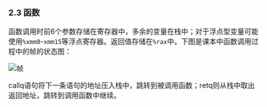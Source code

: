 ### 2.3 函数

函数调用时前6个参数存储在寄存器中，多余的变量在栈中；对于浮点型变量可能使用`%xmm0`-`xmm15`等浮点寄存器。返回值存储在`%rax`中。下图是课本中函数调用过程中的帧的状态图：

![帧](./frame-general.png=200x100)

callq语句将下一条语句的地址压入栈中，跳转到被调用函数；retq则从栈中取出返回地址，跳转到调用函数中继续。


